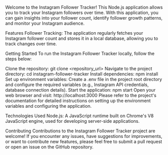 Welcome to the Instagram Follower Tracker! This Node.js application allows you to track your Instagram followers over time. With this application, you can gain insights into your follower count, identify follower growth patterns, and monitor your Instagram audience.

Features
Follower Tracking: The application regularly fetches your Instagram follower count and stores it in a local database, allowing you to track changes over time.

Getting Started
To run the Instagram Follower Tracker locally, follow the steps below:

Clone the repository: git clone <repository_url>
Navigate to the project directory: cd instagram-follower-tracker
Install dependencies: npm install
Set up environment variables: Create a .env file in the project root directory and configure the required variables (e.g., Instagram API credentials, database connection details).
Start the application: npm start
Open your web browser and visit: http://localhost:3000
Please refer to the project's documentation for detailed instructions on setting up the environment variables and configuring the application.

Technologies Used
Node.js: A JavaScript runtime built on Chrome's V8 JavaScript engine, used for developing server-side applications.

Contributing
Contributions to the Instagram Follower Tracker project are welcome! If you encounter any issues, have suggestions for improvements, or want to contribute new features, please feel free to submit a pull request or open an issue on the GitHub repository.
